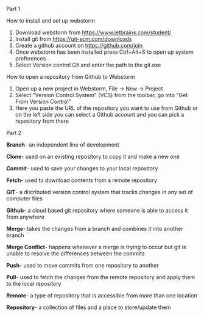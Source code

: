 Part 1

How to install and set up webstorm
1. Download webstorm from https://www.jetbrains.com/student/  
2. Install git from https://git-scm.com/downloads
3. Create a github account on https://github.com/join
4. Once webstorm has been installed press Ctrl+Alt+S to open up system preferences
5. Select Version control Git and enter the path to the git.exe

How to open a repository from Github to Webstorm
1. Open up a new project in Webstorm, File -> New -> Project
2. Select "Version Control System" (VCS) from the toolbar, go into "Get From Version Control"
3. Here you paste the URL of the repository you want to use from Github or on the left side you can select a Github account and you can pick a repository from there



Part 2

<b>Branch</b>- an independent line of development

<b>Clone</b>- used on an existing repository to copy it and make a new one 

<b>Commit</b>- used to save your changes to your local repository

<b>Fetch</b>- used to download contents from a remote repository 

<b>GIT</b>- a distributed version control system that tracks changes in any set of computer files

<b>Github</b>- a cloud based git repository where someone is able to access it from anywhere

<b>Merge</b>- takes the changes from a branch and combines it into another branch

<b>Merge Conflict</b>- happens whenever a merge is trying to occur but git is unable to resolve the differences between the commits

<b>Push</b>- used to move commits from one repository to another

<b>Pull</b>- used to fetch the changes from the remote repository and apply them to the local repository 

<b>Remote</b>- a type of repository that is accessible from more than one location

<b>Repository</b>- a collection of files and a place to store/update them
